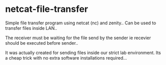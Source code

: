 netcat-file-transfer
====================

Simple file transfer program using netcat (nc) and zenity.. Can be used to transfer files inside LAN.. 

The receiver must be waiting for the file send by the sender ie recevier should be executed before sender..

It was actually created for sending files inside our strict lab environment. Its a cheap trick with no extra software installations required...
